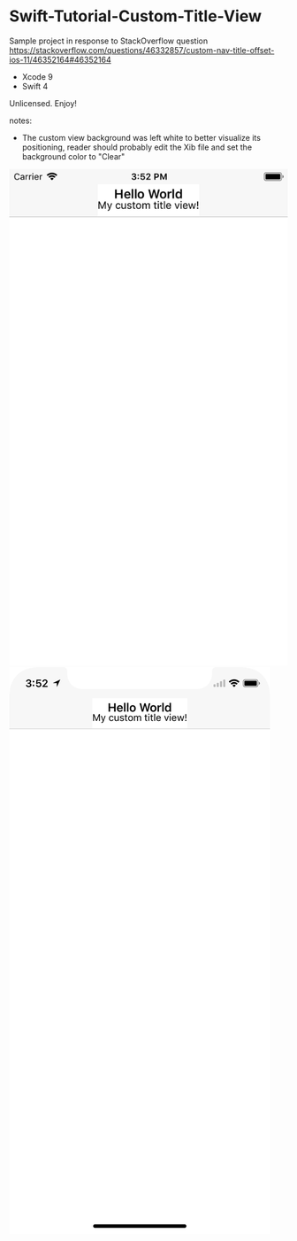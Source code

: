 # Swift-Tutorial-Custom-Title-View

Sample project in response to StackOverflow question https://stackoverflow.com/questions/46332857/custom-nav-title-offset-ios-11/46352164#46352164

- Xcode 9
- Swift 4

Unlicensed. Enjoy!

notes:
- The custom view background was left white to better visualize its positioning, reader should probably edit the Xib file and set the background color to "Clear"

![iPhone6s simulator preview](https://github.com/ekscrypto/Swift-Tutorial-Custom-Title-View/blob/master/iPhone6s.png?raw=true)
![iPhoneX simulator preview](https://github.com/ekscrypto/Swift-Tutorial-Custom-Title-View/blob/master/iPhoneX.png?raw=true)
